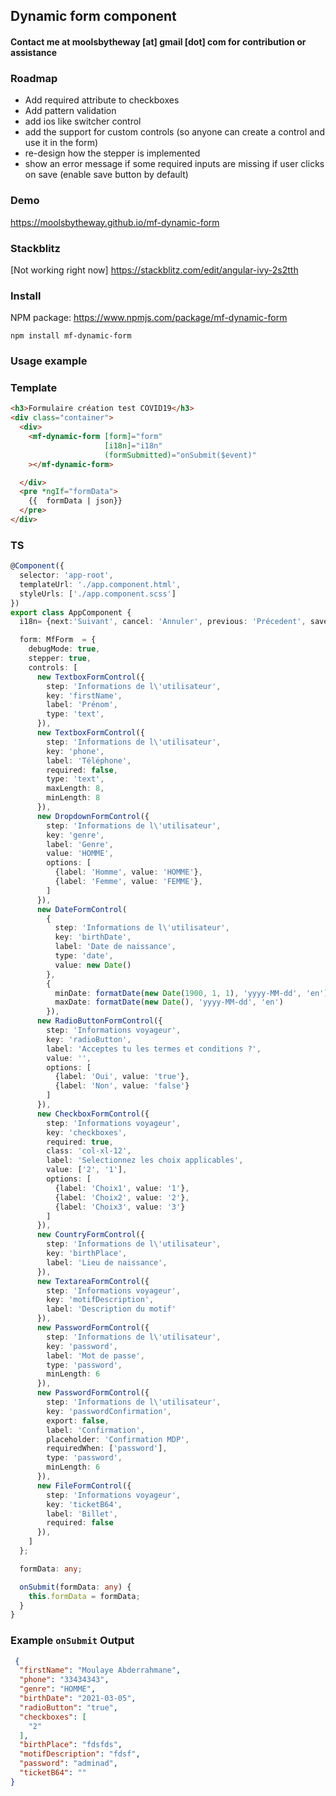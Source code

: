 ## Dynamic form component

#### Contact me at moolsbytheway [at] gmail [dot] com for contribution or assistance
### Roadmap
- Add required attribute to checkboxes
- Add pattern validation
- add ios like switcher control
- add the support for custom controls (so anyone can create a control and use it in the form)
- re-design how the stepper is implemented
- show an error message if some required inputs are missing if user clicks on save (enable save button by default)

### Demo

https://moolsbytheway.github.io/mf-dynamic-form

### Stackblitz
[Not working right now]
https://stackblitz.com/edit/angular-ivy-2s2tth

### Install

NPM package: https://www.npmjs.com/package/mf-dynamic-form

```
npm install mf-dynamic-form
```

### Usage example

### Template
```html
<h3>Formulaire création test COVID19</h3>
<div class="container">
  <div>
    <mf-dynamic-form [form]="form"
                     [i18n]="i18n"
                     (formSubmitted)="onSubmit($event)"
    ></mf-dynamic-form>

  </div>
  <pre *ngIf="formData">
    {{  formData | json}}
  </pre>
</div>
```

### TS

```typescript
@Component({
  selector: 'app-root',
  templateUrl: './app.component.html',
  styleUrls: ['./app.component.scss']
})
export class AppComponent {
  i18n= {next:'Suivant', cancel: 'Annuler', previous: 'Précedent', save: 'Enregistrer',errors: {isRequired: "est obligatoire ", minLength: "La longueur minimal est de", maxLength: "La longueur maximal est de", emailInvalid: "invalid",alphanumeric:"doit être Alphanumeric",passwordMismatch:"Les mots de passe ne sont pas identiques"}};

  form: MfForm  = {
    debugMode: true,
    stepper: true,
    controls: [
      new TextboxFormControl({
        step: 'Informations de l\'utilisateur',
        key: 'firstName',
        label: 'Prénom',
        type: 'text',
      }),
      new TextboxFormControl({
        step: 'Informations de l\'utilisateur',
        key: 'phone',
        label: 'Téléphone',
        required: false,
        type: 'text',
        maxLength: 8,
        minLength: 8
      }),
      new DropdownFormControl({
        step: 'Informations de l\'utilisateur',
        key: 'genre',
        label: 'Genre',
        value: 'HOMME',
        options: [
          {label: 'Homme', value: 'HOMME'},
          {label: 'Femme', value: 'FEMME'},
        ]
      }),
      new DateFormControl(
        {
          step: 'Informations de l\'utilisateur',
          key: 'birthDate',
          label: 'Date de naissance',
          type: 'date',
          value: new Date()
        },
        {
          minDate: formatDate(new Date(1900, 1, 1), 'yyyy-MM-dd', 'en'),
          maxDate: formatDate(new Date(), 'yyyy-MM-dd', 'en')
        }),
      new RadioButtonFormControl({
        step: 'Informations voyageur',
        key: 'radioButton',
        label: 'Acceptes tu les termes et conditions ?',
        value: '',
        options: [
          {label: 'Oui', value: 'true'},
          {label: 'Non', value: 'false'}
        ]
      }),
      new CheckboxFormControl({
        step: 'Informations voyageur',
        key: 'checkboxes',
        required: true,
        class: 'col-xl-12',
        label: 'Selectionnez les choix applicables',
        value: ['2', '1'],
        options: [
          {label: 'Choix1', value: '1'},
          {label: 'Choix2', value: '2'},
          {label: 'Choix3', value: '3'}
        ]
      }),
      new CountryFormControl({
        step: 'Informations de l\'utilisateur',
        key: 'birthPlace',
        label: 'Lieu de naissance',
      }),
      new TextareaFormControl({
        step: 'Informations voyageur',
        key: 'motifDescription',
        label: 'Description du motif'
      }),
      new PasswordFormControl({
        step: 'Informations de l\'utilisateur',
        key: 'password',
        label: 'Mot de passe',
        type: 'password',
        minLength: 6
      }),
      new PasswordFormControl({
        step: 'Informations de l\'utilisateur',
        key: 'passwordConfirmation',
        export: false,
        label: 'Confirmation',
        placeholder: 'Confirmation MDP',
        requiredWhen: ['password'],
        type: 'password',
        minLength: 6
      }),
      new FileFormControl({
        step: 'Informations voyageur',
        key: 'ticketB64',
        label: 'Billet',
        required: false
      }),
    ]
  };

  formData: any;

  onSubmit(formData: any) {
    this.formData = formData;
  }
}
```

### Example `onSubmit` Output

```json
 {
  "firstName": "Moulaye Abderrahmane",
  "phone": "33434343",
  "genre": "HOMME",
  "birthDate": "2021-03-05",
  "radioButton": "true",
  "checkboxes": [
    "2"
  ],
  "birthPlace": "fdsfds",
  "motifDescription": "fdsf",
  "password": "adminad",
  "ticketB64": ""
}
```
